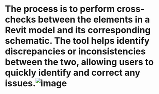 # The process is  to perform cross-checks between the elements in a Revit model and its corresponding schematic. The tool helps identify discrepancies or inconsistencies between the two, allowing users to quickly identify and correct any issues.![image](https://user-images.githubusercontent.com/118135988/233641532-4152ee1f-2685-4081-919c-a499a5e701fc.png)
